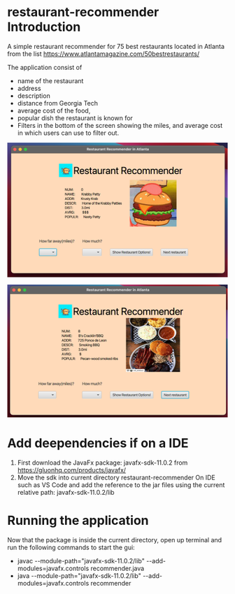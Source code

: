 # restaurant-recommender Introduction
 A simple restaurant recommender for 75 best restaurants located in Atlanta from the list 
 https://www.atlantamagazine.com/50bestrestaurants/
 
 The application consist of
 - name of the restaurant
 - address
 - description
 - distance from Georgia Tech
 - average cost of the food,
 - popular dish the restaurant is known for 
 - Filters in the bottom of the screen showing the miles, and average cost in which users can use to filter out.

 ![Example 1](/IntroductionImages/example1.png)

 ![Example 2](/IntroductionImages/example2.png)


# Add deependencies if on a IDE
1) First download the JavaFx package: javafx-sdk-11.0.2 from https://gluonhq.com/products/javafx/
2) Move the sdk into current directory restaurant-recommender
On IDE such as VS Code and add the reference to the jar files using the current relative path: javafx-sdk-11.0.2/lib

# Running the application
Now that the package is inside the current directory, open up terminal and run the following commands to start the gui:
- javac --module-path="javafx-sdk-11.0.2/lib" --add-modules=javafx.controls recommender.java
- java --module-path="javafx-sdk-11.0.2/lib" --add-modules=javafx.controls recommender

